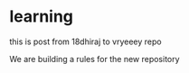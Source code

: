 # learning

this is post from 18dhiraj to vryeeey repo

We are building a rules for the new repository 